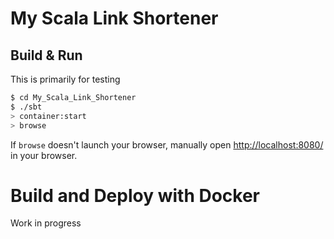 # My Scala Link Shortener

## Build & Run

This is primarily for testing

```sh
$ cd My_Scala_Link_Shortener
$ ./sbt
> container:start
> browse
```

If `browse` doesn't launch your browser, manually open [http://localhost:8080/](http://localhost:8080/) in your browser.



# Build and Deploy with Docker

Work in progress